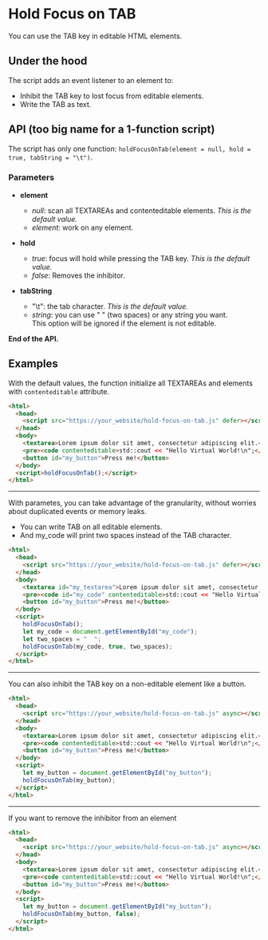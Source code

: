 # Hold Focus on TAB
You can use the TAB key in editable HTML elements.

## Under the hood
The script adds an event listener to an element to:
- Inhibit the TAB key to lost focus from editable elements.
- Write the TAB as text.

## API (too big name for a 1-function script)
The script has only one function: `holdFocusOnTab(element = null, hold = true, tabString = "\t")`.

### Parameters
- **element**  
  - _null_: scan all TEXTAREAs and contenteditable elements. _This is the default value._  
  - _element_: work on any element.

- **hold**  
  - _true_: focus will hold while pressing the TAB key. _This is the default value._  
  - _false_: Removes the inhibitor.

- **tabString**  
  - "\t": the tab character. _This is the default value._  
  - _string_: you can use " " (two spaces) or any string you want.  
  This option will be ignored if the element is not editable.

**End of the API.**

## Examples
With the default values, the function initialize all TEXTAREAs and elements with `contenteditable` attribute.  

```html
<html>
  <head>
    <script src="https://your_website/hold-focus-on-tab.js" defer></script>
  </head>
  <body>
    <textarea>Lorem ipsum dolor sit amet, consectetur adipiscing elit.</textarea>
    <pre><code contenteditable>std::cout << "Hello Virtual World!\n";</code></pre>
    <button id="my_button">Press me!</button>
  </body>
  <script>holdFocusOnTab();</script>
</html>
```

---

With parametes, you can take advantage of the granularity, without worries about duplicated events or memory leaks.
- You can write TAB on all editable elements.
- And my_code will print two spaces instead of the TAB character.

```html
<html>
  <head>
    <script src="https://your_website/hold-focus-on-tab.js" defer></script>
  </head>
  <body>
    <textarea id="my_textarea">Lorem ipsum dolor sit amet, consectetur adipiscing elit.</textarea>
    <pre><code id="my_code" contenteditable>std::cout << "Hello Virtual World!\n";</code></pre>
    <button id="my_button">Press me!</button>
  </body>
  <script>
    holdFocusOnTab();
    let my_code = document.getElementById("my_code");
    let two_spaces = "  ";
    holdFocusOnTab(my_code, true, two_spaces);
  </script>
</html>
```

---

You can also inhibit the TAB key on a non-editable element like a button.

```html
<html>
  <head>
    <script src="https://your_website/hold-focus-on-tab.js" async></script>
  </head>
  <body>
    <textarea>Lorem ipsum dolor sit amet, consectetur adipiscing elit.</textarea>
    <pre><code contenteditable>std::cout << "Hello Virtual World!\n";</code></pre>
    <button id="my_button">Press me!</button>
  </body>
  <script>
    let my_button = document.getElementById("my_button");
    holdFocusOnTab(my_button);
  </script>
</html>
```

---

If you want to remove the inhibitor from an element

```html
<html>
  <head>
    <script src="https://your_website/hold-focus-on-tab.js" async></script>
  </head>
  <body>
    <textarea>Lorem ipsum dolor sit amet, consectetur adipiscing elit.</textarea>
    <pre><code contenteditable>std::cout << "Hello Virtual World!\n";</code></pre>
    <button id="my_button">Press me!</button>
  </body>
  <script>
    let my_button = document.getElementById("my_button");
    holdFocusOnTab(my_button, false);
  </script>
</html>
```
